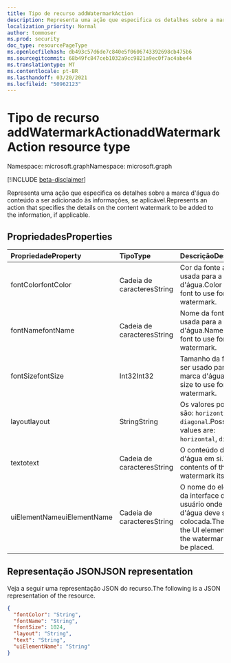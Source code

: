 ```yaml
---
title: Tipo de recurso addWatermarkAction
description: Representa uma ação que especifica os detalhes sobre a marca d'água do conteúdo a ser adicionado às informações, se aplicável.
localization_priority: Normal
author: tommoser
ms.prod: security
doc_type: resourcePageType
ms.openlocfilehash: db493c57d6de7c840e5f0606743392698cb475b6
ms.sourcegitcommit: 68b49fc847ceb1032a9cc9821a9ec0f7ac4abe44
ms.translationtype: MT
ms.contentlocale: pt-BR
ms.lasthandoff: 03/20/2021
ms.locfileid: "50962123"
---
```

# <a name="addwatermarkaction-resource-type"></a><span data-ttu-id="b2f93-103">Tipo de recurso addWatermarkAction</span><span class="sxs-lookup"><span data-stu-id="b2f93-103">addWatermarkAction resource type</span></span>

<span data-ttu-id="b2f93-104">Namespace: microsoft.graph</span><span class="sxs-lookup"><span data-stu-id="b2f93-104">Namespace: microsoft.graph</span></span>

[!INCLUDE [beta-disclaimer](../../includes/beta-disclaimer.md)]

<span data-ttu-id="b2f93-105">Representa uma ação que especifica os detalhes sobre a marca d'água do conteúdo a ser adicionado às informações, se aplicável.</span><span class="sxs-lookup"><span data-stu-id="b2f93-105">Represents an action that specifies the details on the content watermark to be added to the information, if applicable.</span></span>

## <a name="properties"></a><span data-ttu-id="b2f93-106">Propriedades</span><span class="sxs-lookup"><span data-stu-id="b2f93-106">Properties</span></span>

| <span data-ttu-id="b2f93-107">Propriedade</span><span class="sxs-lookup"><span data-stu-id="b2f93-107">Property</span></span>      | <span data-ttu-id="b2f93-108">Tipo</span><span class="sxs-lookup"><span data-stu-id="b2f93-108">Type</span></span>   | <span data-ttu-id="b2f93-109">Descrição</span><span class="sxs-lookup"><span data-stu-id="b2f93-109">Description</span></span>                                                      |
| :------------ | :----- | :--------------------------------------------------------------- |
| <span data-ttu-id="b2f93-110">fontColor</span><span class="sxs-lookup"><span data-stu-id="b2f93-110">fontColor</span></span>     | <span data-ttu-id="b2f93-111">Cadeia de caracteres</span><span class="sxs-lookup"><span data-stu-id="b2f93-111">String</span></span> | <span data-ttu-id="b2f93-112">Cor da fonte a ser usada para a marca d'água.</span><span class="sxs-lookup"><span data-stu-id="b2f93-112">Color of the font to use for the watermark.</span></span>                      |
| <span data-ttu-id="b2f93-113">fontName</span><span class="sxs-lookup"><span data-stu-id="b2f93-113">fontName</span></span>      | <span data-ttu-id="b2f93-114">Cadeia de caracteres</span><span class="sxs-lookup"><span data-stu-id="b2f93-114">String</span></span> | <span data-ttu-id="b2f93-115">Nome da fonte a ser usada para a marca d'água.</span><span class="sxs-lookup"><span data-stu-id="b2f93-115">Name of the font to use for the watermark.</span></span>                       |
| <span data-ttu-id="b2f93-116">fontSize</span><span class="sxs-lookup"><span data-stu-id="b2f93-116">fontSize</span></span>      | <span data-ttu-id="b2f93-117">Int32</span><span class="sxs-lookup"><span data-stu-id="b2f93-117">Int32</span></span>  | <span data-ttu-id="b2f93-118">Tamanho da fonte a ser usado para a marca d'água.</span><span class="sxs-lookup"><span data-stu-id="b2f93-118">Font size to use for the watermark.</span></span>                              |
| <span data-ttu-id="b2f93-119">layout</span><span class="sxs-lookup"><span data-stu-id="b2f93-119">layout</span></span>        | <span data-ttu-id="b2f93-120">String</span><span class="sxs-lookup"><span data-stu-id="b2f93-120">String</span></span> | <span data-ttu-id="b2f93-121">Os valores possíveis são: `horizontal` e `diagonal`.</span><span class="sxs-lookup"><span data-stu-id="b2f93-121">Possible values are: `horizontal`, `diagonal`.</span></span>                   |
| <span data-ttu-id="b2f93-122">texto</span><span class="sxs-lookup"><span data-stu-id="b2f93-122">text</span></span>          | <span data-ttu-id="b2f93-123">Cadeia de caracteres</span><span class="sxs-lookup"><span data-stu-id="b2f93-123">String</span></span> | <span data-ttu-id="b2f93-124">O conteúdo da marca d'água em si.</span><span class="sxs-lookup"><span data-stu-id="b2f93-124">The contents of the watermark itself.</span></span>                            |
| <span data-ttu-id="b2f93-125">uiElementName</span><span class="sxs-lookup"><span data-stu-id="b2f93-125">uiElementName</span></span> | <span data-ttu-id="b2f93-126">Cadeia de caracteres</span><span class="sxs-lookup"><span data-stu-id="b2f93-126">String</span></span> | <span data-ttu-id="b2f93-127">O nome do elemento da interface do usuário onde a marca d'água deve ser colocada.</span><span class="sxs-lookup"><span data-stu-id="b2f93-127">The name of the UI element where the watermark should be placed.</span></span> |

## <a name="json-representation"></a><span data-ttu-id="b2f93-128">Representação JSON</span><span class="sxs-lookup"><span data-stu-id="b2f93-128">JSON representation</span></span>

<span data-ttu-id="b2f93-129">Veja a seguir uma representação JSON do recurso.</span><span class="sxs-lookup"><span data-stu-id="b2f93-129">The following is a JSON representation of the resource.</span></span>

<!-- {
  "blockType": "resource",
  "optionalProperties": [

  ],
  "@odata.type": "microsoft.graph.addWatermarkAction",
  "baseType": "microsoft.graph.informationProtectionAction"
}-->

```json
{
  "fontColor": "String",
  "fontName": "String",
  "fontSize": 1024,
  "layout": "String",
  "text": "String",
  "uiElementName": "String"
}
```

<!-- uuid: 16cd6b66-4b1a-43a1-adaf-3a886856ed98
2019-02-04 14:57:30 UTC -->
<!-- {
  "type": "#page.annotation",
  "description": "addWatermarkAction resource",
  "keywords": "",
  "section": "documentation",
  "tocPath": ""
}-->


